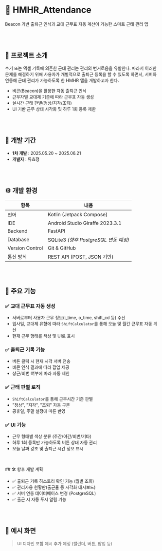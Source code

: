 # 📱 HMHR_Attendance

Beacon 기반 출퇴근 인식과 교대 근무표 자동 계산이 가능한 스마트 근태 관리 앱

<br>
<br>

## 📝 프로젝트 소개

수기 또는 엑셀 기록에 의존한 근태 관리는 관리의 번거로움을 유발한다. 따라서 이러한 문제를 해결하기 위해 사용자가 개별적으로 출퇴근 등록을 할 수 있도록 하면서, 서버와 연동해 근태 관리가 가능하도록 한 HMHR 앱을 개발하고자 한다.

- 비콘(Beacon)을 활용한 자동 출퇴근 인식
- 근무자별 교대제 기준에 따라 근무표 자동 생성
- 실시간 근태 판별(정상/지각/조퇴)
- UI 기반 근무 상태 시각화 및 하루 1회 등록 제한

<br>
<br>

## 📆 개발 기간

- **1차 개발** : 2025.05.20 ~ 2025.06.21  
- **개발자** : 류효정

<br>
<br>

## ⚙️ 개발 환경

| 항목 | 내용 |
|------|------|
| 언어 | Kotlin (Jetpack Compose) |
| IDE | Android Studio Giraffe 2023.3.1 |
| Backend | FastAPI |
| Database | SQLite3 *(향후 PostgreSQL 연동 예정)* |
| Version Control | Git & GitHub |
| 통신 방식 | REST API (POST, JSON 기반) |

<br>
<br>

## 📌 주요 기능

### ✅ 교대 근무표 자동 생성
- 서버로부터 사용자 근무 정보(i_time, o_time, shift_cd 등) 수신
- 입사일, 교대제 유형에 따라 `ShiftCalculator`를 통해 오늘 및 월간 근무표 자동 계산
- 현재 근무 형태를 색상 및 UI로 표시

### ✅ 출퇴근 기록 기능
- 버튼 클릭 시 현재 시각 서버 전송
- 비콘 인식 결과에 따라 팝업 제공
- 상근/비번 여부에 따라 자동 제한

### ✅ 근태 판별 로직
- `ShiftCalculator`를 통해 근무시간 기준 판별
- "정상", "지각", "조퇴" 자동 구분
- 공휴일, 주말 설정에 따른 반영

### ✅ UI 기능
- 근무 형태별 색상 분류 (주간/야간/비번/기타)
- 하루 1회 등록만 가능하도록 버튼 상태 자동 관리
- 오늘 날짜 강조 및 출퇴근 시간 정보 표시

<br>
<br>
## 🛠 향후 개발 계획

- ✅ 출퇴근 기록 히스토리 확인 기능 (월별 조회)
- ✅ 관리자용 현황판(출근율 등 시각화 대시보드)
- ✅ 서버 연동 데이터베이스 변경 (PostgreSQL)
- ✅ 출근 시 자동 푸시 알림 기능

<br>
<br>

## 📎 예시 화면

> UI 디자인 포함 예시 추가 예정 (캘린더, 버튼, 팝업 등)
